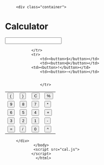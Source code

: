 <html>
     <head>
          <link rel="stylesheet" type="text/css" href="cal.css"> 
    <link href="https://fonts.googleapis.com/css?family=Open+Sans:600,700" rel="stylesheet">
     <title>A simple calculator</title>
     </head> 
     <body>
        
         <div class="container">
<h1>Calculator</h1>
<div class="calculator">
<input type="text" name="screen" id="screen">

<table>
<tr>
<td><button>(</button></td>
<td><button>)</button></td>
<td><button>C</button></td>
<td><button>%</button></td>
</tr>
<tr>
    <td><button>9</button></td>
    <td><button>8</button></td>
    <td><button>7</button></td>
    <td><button>*</button></td>
    </tr>
    <tr>
        <td><button>6</button></td>
        <td><button>5</button></td>
        <td><button>4</button></td>
        <td><button>+</button></td>
        </tr>
        <tr>
            <td><button>3</button></td>
            <td><button>2</button></td>
            <td><button>1</button></td>
            <td><button>-</button></td>
            </tr>
            <tr>
                <td><button>=</button></td>
                <td><button>/</button></td>
                <td><button>0</button></td>
                <td><button>^</button></td>
                
                
                </tr>
                <tr>
                    <td><button>$</button></td>
                    <td><button>@</button></td>
                <td><button>!</button></td>
                    <td><button>~</button></td>
                    
                    
                    </tr>
</table>
</div>




         </div>
                 </body>
                 <script src="cal.js">
                </script>
                  </html>
